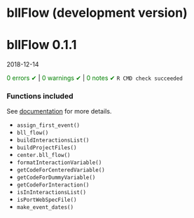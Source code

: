 # bllFlow (development version)

# bllFlow 0.1.1
2018-12-14

<span style="color:green">0 errors ✔ </span> | 
<span style="color:green">0 warnings ✔ </span> | 
<span style="color:green">0 notes ✔ </span> 
 `R CMD check succeeded`

### Functions included
See [documentation](https://big-life-lab.github.io/bllFlow/docs/reference/index.html) for more details.

- `assign_first_event()`
- `bll_flow()`
- `buildInteractionsList()`
- `buildProjectFiles()`
- `center.bll_flow()`
- `formatInteractionVariable()`
- `getCodeForCenteredVariable()`
- `getCodeForDummyVariable()`
- `getCodeForInteraction()`
- `isInInteractionsList()`
- `isPortWebSpecFile()`
- `make_event_dates()`